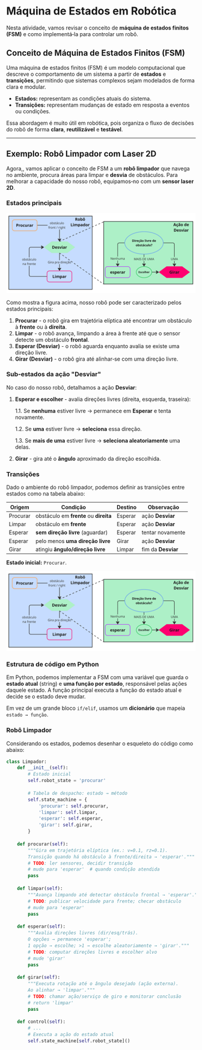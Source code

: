 # Máquina de Estados em Robótica

Nesta atividade, vamos revisar o conceito de **máquina de estados finitos (FSM)** e como implementá‑la para controlar um robô.

## Conceito de Máquina de Estados Finitos (FSM)

Uma máquina de estados finitos (FSM) é um modelo computacional que descreve o comportamento de um sistema a partir de **estados** e **transições**, permitindo que sistemas complexos sejam modelados de forma clara e modular.

* **Estados:** representam as condições atuais do sistema.
* **Transições:** representam mudanças de estado em resposta a eventos ou condições.

Essa abordagem é muito útil em robótica, pois organiza o fluxo de decisões do robô de forma **clara**, **reutilizável** e **testável**.

---

## Exemplo: Robô Limpador com Laser 2D

Agora,, vamos aplicar o conceito de FSM a um **robô limpador** que navega no ambiente, procura áreas para limpar e **desvia** de obstáculos. Para melhorar a capacidade do nosso robô, equipamos‑no com um **sensor laser 2D**.

### Estados principais

![Robô Limpador](figs/robo_limpador.png)

Como mostra a figura acima, nosso robô pode ser caracterizado pelos estados principais:

1. **Procurar** - o robô gira em trajetória elíptica até encontrar um obstáculo à **frente** ou à **direita**.
2. **Limpar** - o robô avança, limpando a área à frente até que o sensor detecte um obstáculo **frontal**.
3. **Esperar (Desviar)** - o robô aguarda enquanto avalia se existe uma direção livre.
4. **Girar (Desviar)** - o robô gira até alinhar‑se com uma direção livre.

### Sub‑estados da ação "Desviar"

No caso do nosso robô, detalhamos a ação **Desviar**:

1. **Esperar e escolher** - avalia direções livres (direita, esquerda, traseira):

   1.1. Se **nenhuma** estiver livre → permanece em **Esperar** e tenta novamente.

   1.2. Se **uma** estiver livre → **seleciona** essa direção.

   1.3. Se **mais de uma** estiver livre → **seleciona aleatoriamente** uma delas.

2. **Girar** - gira até o **ângulo** aproximado da direção escolhida.

### Transições

Dado o ambiente do robô limpador, podemos definir as transições entre estados como na tabela abaixo:

| Origem   | Condição                               | Destino | Observação         |
| -------- | -------------------------------------- | ------- | ------------------ |
| Procurar | obstáculo em **frente** ou **direita** | Esperar | ação **Desviar**   |
| Limpar   | obstáculo em **frente**                | Esperar | ação **Desviar**   |
| Esperar  | **sem direção livre** (aguardar)       | Esperar | tentar novamente   |
| Esperar  | pelo menos **uma direção livre**       | Girar   | ação **Desviar**   |
| Girar    | atingiu **ângulo/direção livre**       | Limpar  | fim da **Desviar** |

**Estado inicial:** `Procurar`.

![Robô Limpador](figs/robo_limpador.png)

### Estrutura de código em Python

Em Python, podemos implementar a FSM com uma variável que guarda o **estado atual** (string) e **uma função por estado**, responsável pelas ações daquele estado. A função principal executa a função do estado atual e decide se o estado deve mudar.

Em vez de um grande bloco `if/elif`, usamos um **dicionário** que mapeia `estado → função`.

### Robô Limpador

Considerando os estados, podemos desenhar o esqueleto do código como abaixo:

```python
class Limpador:
    def __init__(self):
        # Estado inicial
        self.robot_state = 'procurar'

        # Tabela de despacho: estado → método
        self.state_machine = {
            'procurar': self.procurar,
            'limpar': self.limpar,
            'esperar': self.esperar,
            'girar': self.girar,
        }

    def procurar(self):
        """Gira em trajetória elíptica (ex.: v=0.1, rz=0.1).
        Transição quando há obstáculo à frente/direita → 'esperar'."""
        # TODO: ler sensores, decidir transição
        # mude para 'esperar'  # quando condição atendida
        pass

    def limpar(self):
        """Avança limpando até detectar obstáculo frontal → 'esperar'."""
        # TODO: publicar velocidade para frente; checar obstáculo
        # mude para 'esperar'
        pass

    def esperar(self):
        """Avalia direções livres (dir/esq/trás).
        0 opções → permanece 'esperar';
        1 opção → escolhe; >1 → escolhe aleatoriamente → 'girar'."""
        # TODO: computar direções livres e escolher alvo
        # mude 'girar'
        pass

    def girar(self):
        """Executa rotação até o ângulo desejado (ação externa).
        Ao alinhar → 'limpar'."""
        # TODO: chamar ação/serviço de giro e monitorar conclusão
        # return 'limpar'
        pass

    def control(self):
        # ...
        # Executa a ação do estado atual
        self.state_machine[self.robot_state]()

```